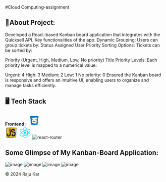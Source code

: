 #Cloud Computing-assignment

## 📌About Project:
Developed a React-based Kanban board application that integrates with the Quicksell API.
Key functionalities of the app:
Dynamic Grouping: Users can group tickets by:
Status
Assigned User
Priority
Sorting Options: Tickets can be sorted by:

Priority (Urgent, High, Medium, Low, No priority)
Title
Priority Levels: Each priority level is mapped to a numerical value:

Urgent: 4
High: 3
Medium: 2
Low: 1
No priority: 0
Ensured the Kanban board is responsive and offers an intuitive UI, enabling users to organize and manage tasks efficiently.

## 🖥️ Tech Stack
**Frontend :**
<code><img height="40" src="https://raw.githubusercontent.com/AnmolVerma404/AnmolVerma404/main/gif/css.webp" alt="css"></code>
<code> <img src="https://raw.githubusercontent.com/AnmolVerma404/AnmolVerma404/main/gif/js.webp" height="40" alt="js"></code>
<code><img height="40" src="https://raw.githubusercontent.com/AnmolVerma404/AnmolVerma404/main/gif/react.webp" alt="react"></code>
![react-router](https://img.shields.io/badge/React_Router-CA4245?style=for-the-badge&logo=react-router&logoColor=white)&nbsp;


## Some Glimpse of My Kanban-Board Application:
![image](https://github.com/user-attachments/assets/7e7c2bc1-cc2e-4bc4-8003-22605ff88a0b)
![image](https://github.com/user-attachments/assets/e1e48432-a841-4bae-b9f0-28f3a123bf5e)
![image](https://github.com/user-attachments/assets/44368ad2-6625-4289-a80a-f5667b5c013a)
![image](https://github.com/user-attachments/assets/f98ef9c2-5f72-484e-abcb-1be292ad2ae8)





© 2024 Raju Kar



